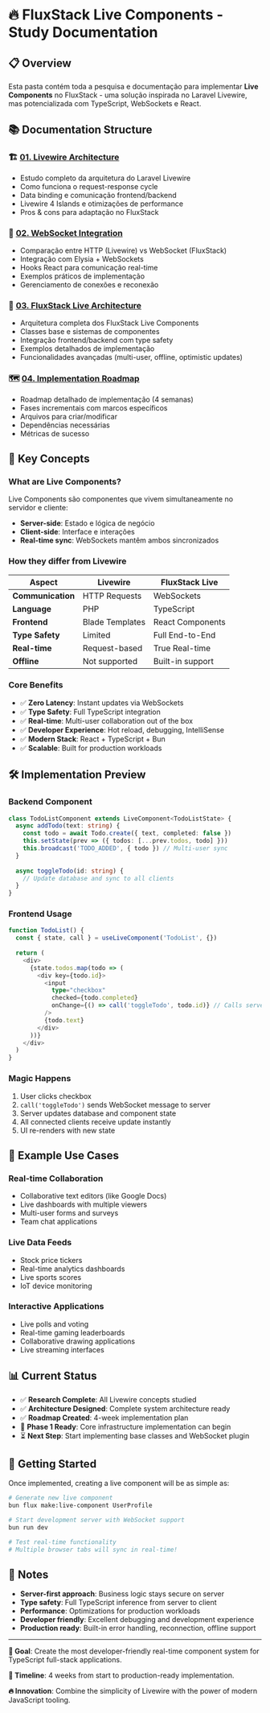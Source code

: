 # 🔥 FluxStack Live Components - Study Documentation

## 📋 Overview

Esta pasta contém toda a pesquisa e documentação para implementar **Live Components** no FluxStack - uma solução inspirada no Laravel Livewire, mas potencializada com TypeScript, WebSockets e React.

## 📚 Documentation Structure

### **🏗️ [01. Livewire Architecture](./01-livewire-architecture.md)**
- Estudo completo da arquitetura do Laravel Livewire
- Como funciona o request-response cycle
- Data binding e comunicação frontend/backend
- Livewire 4 Islands e otimizações de performance
- Pros & cons para adaptação no FluxStack

### **🔌 [02. WebSocket Integration](./02-websocket-integration.md)**
- Comparação entre HTTP (Livewire) vs WebSocket (FluxStack)
- Integração com Elysia + WebSockets
- Hooks React para comunicação real-time
- Exemplos práticos de implementação
- Gerenciamento de conexões e reconexão

### **🚀 [03. FluxStack Live Architecture](./03-fluxstack-live-architecture.md)**
- Arquitetura completa dos FluxStack Live Components
- Classes base e sistemas de componentes
- Integração frontend/backend com type safety
- Exemplos detalhados de implementação
- Funcionalidades avançadas (multi-user, offline, optimistic updates)

### **🗺️ [04. Implementation Roadmap](./04-implementation-roadmap.md)**
- Roadmap detalhado de implementação (4 semanas)
- Fases incrementais com marcos específicos
- Arquivos para criar/modificar
- Dependências necessárias
- Métricas de sucesso

## 🎯 Key Concepts

### **What are Live Components?**
Live Components são componentes que vivem simultaneamente no servidor e cliente:
- **Server-side**: Estado e lógica de negócio
- **Client-side**: Interface e interações
- **Real-time sync**: WebSockets mantêm ambos sincronizados

### **How they differ from Livewire**
| Aspect | Livewire | FluxStack Live |
|--------|----------|----------------|
| **Communication** | HTTP Requests | WebSockets |
| **Language** | PHP | TypeScript |
| **Frontend** | Blade Templates | React Components |
| **Type Safety** | Limited | Full End-to-End |
| **Real-time** | Request-based | True Real-time |
| **Offline** | Not supported | Built-in support |

### **Core Benefits**
- ✅ **Zero Latency**: Instant updates via WebSockets
- ✅ **Type Safety**: Full TypeScript integration
- ✅ **Real-time**: Multi-user collaboration out of the box
- ✅ **Developer Experience**: Hot reload, debugging, IntelliSense
- ✅ **Modern Stack**: React + TypeScript + Bun
- ✅ **Scalable**: Built for production workloads

## 🛠️ Implementation Preview

### **Backend Component**
```typescript
class TodoListComponent extends LiveComponent<TodoListState> {
  async addTodo(text: string) {
    const todo = await Todo.create({ text, completed: false })
    this.setState(prev => ({ todos: [...prev.todos, todo] }))
    this.broadcast('TODO_ADDED', { todo }) // Multi-user sync
  }
  
  async toggleTodo(id: string) {
    // Update database and sync to all clients
  }
}
```

### **Frontend Usage**
```typescript
function TodoList() {
  const { state, call } = useLiveComponent('TodoList', {})
  
  return (
    <div>
      {state.todos.map(todo => (
        <div key={todo.id}>
          <input 
            type="checkbox"
            checked={todo.completed}
            onChange={() => call('toggleTodo', todo.id)} // Calls server
          />
          {todo.text}
        </div>
      ))}
    </div>
  )
}
```

### **Magic Happens**
1. User clicks checkbox
2. `call('toggleTodo')` sends WebSocket message to server
3. Server updates database and component state
4. All connected clients receive update instantly
5. UI re-renders with new state

## 🎪 Example Use Cases

### **Real-time Collaboration**
- Collaborative text editors (like Google Docs)
- Live dashboards with multiple viewers
- Multi-user forms and surveys
- Team chat applications

### **Live Data Feeds**
- Stock price tickers
- Real-time analytics dashboards
- Live sports scores
- IoT device monitoring

### **Interactive Applications**
- Live polls and voting
- Real-time gaming leaderboards
- Collaborative drawing applications
- Live streaming interfaces

## 📊 Current Status

- ✅ **Research Complete**: All Livewire concepts studied
- ✅ **Architecture Designed**: Complete system architecture ready
- ✅ **Roadmap Created**: 4-week implementation plan
- 🔄 **Phase 1 Ready**: Core infrastructure implementation can begin
- ⏳ **Next Step**: Start implementing base classes and WebSocket plugin

## 🚀 Getting Started

Once implemented, creating a live component will be as simple as:

```bash
# Generate new live component
bun flux make:live-component UserProfile

# Start development server with WebSocket support
bun run dev

# Test real-time functionality
# Multiple browser tabs will sync in real-time!
```

## 📝 Notes

- **Server-first approach**: Business logic stays secure on server
- **Type safety**: Full TypeScript inference from server to client
- **Performance**: Optimizations for production workloads
- **Developer friendly**: Excellent debugging and development experience
- **Production ready**: Built-in error handling, reconnection, offline support

---

**🎯 Goal**: Create the most developer-friendly real-time component system for TypeScript full-stack applications.

**📅 Timeline**: 4 weeks from start to production-ready implementation.

**🔥 Innovation**: Combine the simplicity of Livewire with the power of modern JavaScript tooling.